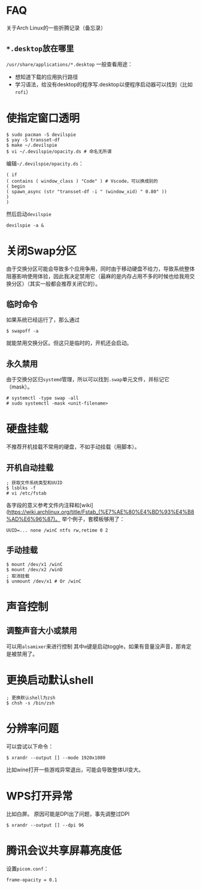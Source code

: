 # FAQ
关于Arch Linux的一些折腾记录（备忘录）

## `*.desktop`放在哪里
`/usr/share/applications/*.desktop`
一般查看用途：
* 想知道下载的应用执行路径
* 学习语法，给没有desktop的程序写.desktop以便程序启动器可以找到（比如`rofi`）

#  使指定窗口透明
```shell
$ sudo pacman -S devilspie
$ yay -S transset-df
$ make ~/.devilspie
$ vi ~/.devilspie/opacity.ds # 命名无所谓
```
编辑`~/.devilspie/opacity.ds`：
```
( if
( contains ( window_class ) "Code" ) # Vscode，可以换成别的
( begin
( spawn_async (str "transset-df -i " (window_xid) " 0.80" ))
)
)
```
然后启动`devilspie`
```
devilspie -a &
```

# 关闭Swap分区
由于交换分区可能会导致多个应用争用，同时由于移动硬盘不给力，导致系统整体阻塞影响使用体验，因此我决定禁用它（最麻的是内存占用不多的时候也给我用交换分区）（其实一般都会推荐关闭它的）。

## 临时命令
如果系统已经运行了，那么通过
```
$ swapoff -a
```
就能禁用交换分区。但这只是临时的，开机还会启动。

## 永久禁用
由于交换分区归`systemd`管理，所以可以找到`.swap`单元文件，并标记它（mask）。
```
# systemctl -type swap -all
# sudo systemctl -mask <unit-filename>
```

# 硬盘挂载
不推荐开机挂载不常用的硬盘，不如手动挂载（用脚本）。

## 开机自动挂载
```
; 获取文件系统类型和UUID
$ lsblks -f 
# vi /etc/fstab
```
各字段的意义参考文件内注释和[wiki](https://wiki.archlinux.org/title/Fstab_(%E7%AE%80%E4%BD%93%E4%B8%AD%E6%96%87)。
举个例子，套模板够用了：
```
UUID=... none /winC ntfs rw,retime 0 2
```

## 手动挂载
```
$ mount /dev/x1 /winC
$ mount /dev/x2 /winD
; 取消挂载
$ unmount /dev/x1 # Or /winC
```

# 声音控制
## 调整声音大小或禁用
可以用`alsamixer`来进行控制
其中`m`键是启动toggle，如果有音量没声音，那肯定是被禁用了。

# 更换启动默认shell
```shell
; 更换默认shell为zsh
$ chsh -s /bin/zsh
```

# 分辨率问题
可以尝试以下命令：
```shell
$ xrandr --output [] --mode 1920x1080
```
比如wine打开一些游戏异常退出，可能会导致整体UI变大。

# WPS打开异常
比如白屏。
原因可能是DPI出了问题，事先调整过DPI
```shell
$ xrandr --output [] --dpi 96
```

# 腾讯会议共享屏幕亮度低
设置`picom.conf`：
```
frame-opacity = 0.1
```

